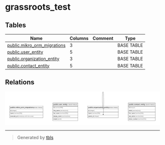 # grassroots_test

## Tables

| Name                                                          | Columns | Comment | Type       |
| ------------------------------------------------------------- | ------- | ------- | ---------- |
| [public.mikro_orm_migrations](public.mikro_orm_migrations.md) | 3       |         | BASE TABLE |
| [public.user_entity](public.user_entity.md)                   | 5       |         | BASE TABLE |
| [public.organization_entity](public.organization_entity.md)   | 3       |         | BASE TABLE |
| [public.contact_entity](public.contact_entity.md)             | 5       |         | BASE TABLE |

## Relations

![er](schema.svg)

---

> Generated by [tbls](https://github.com/k1LoW/tbls)
